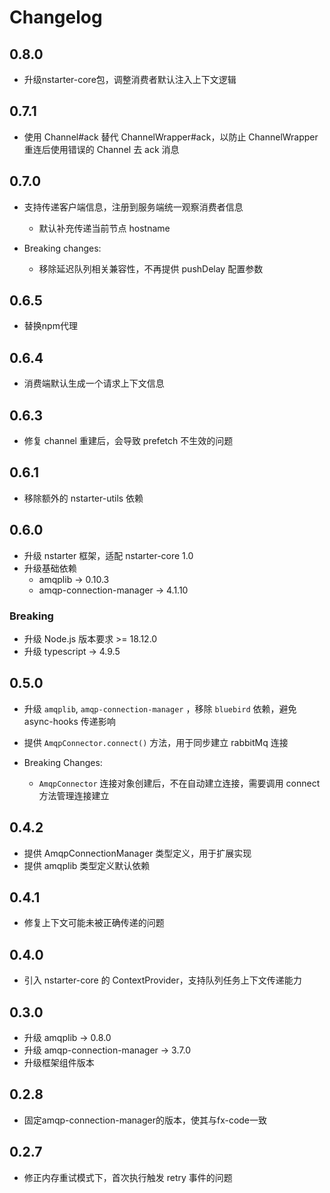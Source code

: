 # Changelog
## 0.8.0

* 升级nstarter-core包，调整消费者默认注入上下文逻辑

## 0.7.1

* 使用 Channel#ack 替代 ChannelWrapper#ack，以防止 ChannelWrapper 重连后使用错误的 Channel 去 ack 消息

## 0.7.0

* 支持传递客户端信息，注册到服务端统一观察消费者信息
  * 默认补充传递当前节点 hostname 

* Breaking changes:
  * 移除延迟队列相关兼容性，不再提供 pushDelay 配置参数

## 0.6.5
* 替换npm代理
  
## 0.6.4
* 消费端默认生成一个请求上下文信息

## 0.6.3

* 修复 channel 重建后，会导致 prefetch 不生效的问题

## 0.6.1 

* 移除额外的 nstarter-utils 依赖

## 0.6.0
* 升级 nstarter 框架，适配 nstarter-core 1.0
* 升级基础依赖
  - amqplib -> 0.10.3
  - amqp-connection-manager -> 4.1.10

### Breaking
* 升级 Node.js 版本要求 >= 18.12.0
* 升级 typescript -> 4.9.5

## 0.5.0

* 升级 `amqplib`, `amqp-connection-manager` ，移除 `bluebird` 依赖，避免 async-hooks 传递影响
* 提供 `AmqpConnector.connect()` 方法，用于同步建立 rabbitMq 连接

* Breaking Changes: 
  - `AmqpConnector` 连接对象创建后，不在自动建立连接，需要调用 connect 方法管理连接建立


## 0.4.2

* 提供 AmqpConnectionManager 类型定义，用于扩展实现
* 提供 amqplib 类型定义默认依赖

## 0.4.1

* 修复上下文可能未被正确传递的问题

## 0.4.0

* 引入 nstarter-core 的 ContextProvider，支持队列任务上下文传递能力

## 0.3.0

* 升级 amqplib -> 0.8.0
* 升级 amqp-connection-manager -> 3.7.0
* 升级框架组件版本

## 0.2.8 

* 固定amqp-connection-manager的版本，使其与fx-code一致


## 0.2.7

* 修正内存重试模式下，首次执行触发 retry 事件的问题
